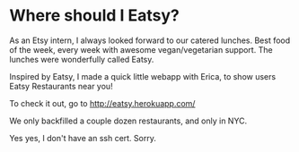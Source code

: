 # Where should I Eatsy?

As an Etsy intern, I always looked forward to our catered lunches. Best food of the week, every week with awesome vegan/vegetarian support.
The lunches were wonderfully called Eatsy.

Inspired by Eatsy, I made a quick little webapp with Erica, to show users Eatsy Restaurants near you!

To check it out, go to 
http://eatsy.herokuapp.com/

We only backfilled a couple dozen restaurants, and only in NYC.

Yes yes, I don't have an ssh cert. Sorry. 
